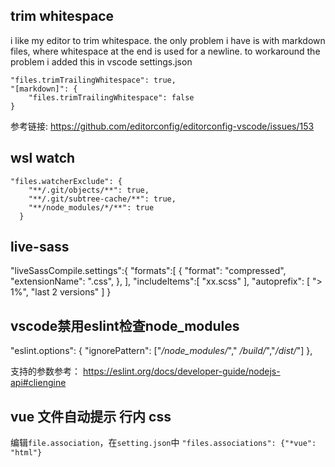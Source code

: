 ## trim whitespace

i like my editor to trim whitespace.
the only problem i have is with markdown files, where whitespace at the end is used for a newline.
to workaround the problem i added this in vscode settings.json

    "files.trimTrailingWhitespace": true,
    "[markdown]": {
        "files.trimTrailingWhitespace": false
    }

参考链接: <https://github.com/editorconfig/editorconfig-vscode/issues/153>

## wsl watch

```
"files.watcherExclude": {
    "**/.git/objects/**": true,
    "**/.git/subtree-cache/**": true,
    "**/node_modules/*/**": true
  }
```

## live-sass

  "liveSassCompile.settings":{
    "formats":[
        {
            "format": "compressed",
            "extensionName": ".css",
        },
    ],
    "includeItems":[
      "xx.scss"
    ],
    "autoprefix": [
      "> 1%",
      "last 2 versions"
    ]
  }

## vscode禁用eslint检查node_modules

  "eslint.options": {
    "ignorePattern": ["*/node_modules/*"," */build/*","*/dist/*"]
  },

  支持的参数参考：
  https://eslint.org/docs/developer-guide/nodejs-api#cliengine

## vue 文件自动提示 行内 css

编辑`file.association`，在`setting.json`中
`"files.associations": {"*vue": "html"}`
